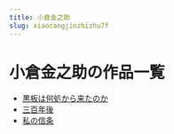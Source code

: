 ```yaml
---
title: 小倉金之助
slug: xiaocangjinzhizhu7f
---
```


# 小倉金之助の作品一覧

- [黒板は何処から来たのか](heibanhahechukaralaitanokac0)
- [三百年後](sanbainianhou22)
- [私の信条](sinoxintiao0e)
